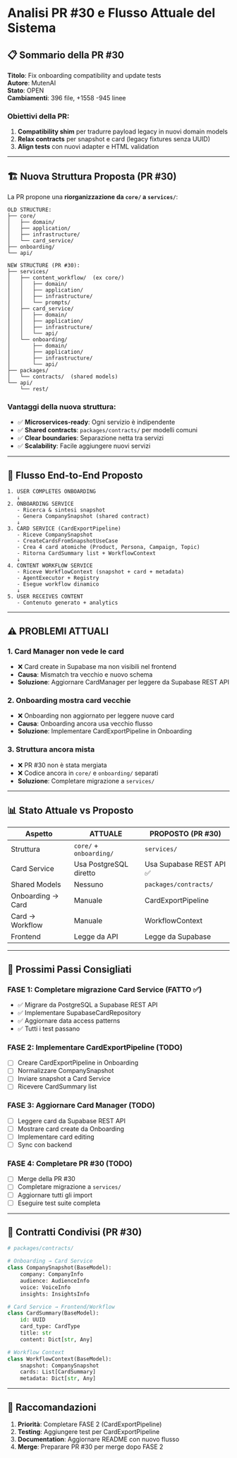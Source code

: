 # Analisi PR #30 e Flusso Attuale del Sistema

## 📋 Sommario della PR #30

**Titolo**: Fix onboarding compatibility and update tests  
**Autore**: MutenAI  
**Stato**: OPEN  
**Cambiamenti**: 396 file, +1558 -945 linee

### Obiettivi della PR:
1. **Compatibility shim** per tradurre payload legacy in nuovi domain models
2. **Relax contracts** per snapshot e card (legacy fixtures senza UUID)
3. **Align tests** con nuovi adapter e HTML validation

---

## 🏗️ Nuova Struttura Proposta (PR #30)

La PR propone una **riorganizzazione da `core/` a `services/`**:

```
OLD STRUCTURE:
├── core/
│   ├── domain/
│   ├── application/
│   ├── infrastructure/
│   └── card_service/
├── onboarding/
└── api/

NEW STRUCTURE (PR #30):
├── services/
│   ├── content_workflow/  (ex core/)
│   │   ├── domain/
│   │   ├── application/
│   │   ├── infrastructure/
│   │   └── prompts/
│   ├── card_service/
│   │   ├── domain/
│   │   ├── application/
│   │   ├── infrastructure/
│   │   └── api/
│   └── onboarding/
│       ├── domain/
│       ├── application/
│       ├── infrastructure/
│       └── api/
├── packages/
│   └── contracts/  (shared models)
└── api/
    └── rest/
```

### Vantaggi della nuova struttura:
- ✅ **Microservices-ready**: Ogni servizio è indipendente
- ✅ **Shared contracts**: `packages/contracts/` per modelli comuni
- ✅ **Clear boundaries**: Separazione netta tra servizi
- ✅ **Scalability**: Facile aggiungere nuovi servizi

---

## 🔄 Flusso End-to-End Proposto

```
1. USER COMPLETES ONBOARDING
   ↓
2. ONBOARDING SERVICE
   - Ricerca & sintesi snapshot
   - Genera CompanySnapshot (shared contract)
   ↓
3. CARD SERVICE (CardExportPipeline)
   - Riceve CompanySnapshot
   - CreateCardsFromSnapshotUseCase
   - Crea 4 card atomiche (Product, Persona, Campaign, Topic)
   - Ritorna CardSummary list + WorkflowContext
   ↓
4. CONTENT WORKFLOW SERVICE
   - Riceve WorkflowContext (snapshot + card + metadata)
   - AgentExecutor + Registry
   - Esegue workflow dinamico
   ↓
5. USER RECEIVES CONTENT
   - Contenuto generato + analytics
```

---

## ⚠️ PROBLEMI ATTUALI

### 1. **Card Manager non vede le card**
- ❌ Card create in Supabase ma non visibili nel frontend
- **Causa**: Mismatch tra vecchio e nuovo schema
- **Soluzione**: Aggiornare CardManager per leggere da Supabase REST API

### 2. **Onboarding mostra card vecchie**
- ❌ Onboarding non aggiornato per leggere nuove card
- **Causa**: Onboarding ancora usa vecchio flusso
- **Soluzione**: Implementare CardExportPipeline in Onboarding

### 3. **Struttura ancora mista**
- ❌ PR #30 non è stata mergiata
- ❌ Codice ancora in `core/` e `onboarding/` separati
- **Soluzione**: Completare migrazione a `services/`

---

## 📊 Stato Attuale vs Proposto

| Aspetto | ATTUALE | PROPOSTO (PR #30) |
|---------|---------|-------------------|
| Struttura | `core/` + `onboarding/` | `services/` |
| Card Service | Usa PostgreSQL diretto | Usa Supabase REST API ✅ |
| Shared Models | Nessuno | `packages/contracts/` |
| Onboarding → Card | Manuale | CardExportPipeline |
| Card → Workflow | Manuale | WorkflowContext |
| Frontend | Legge da API | Legge da Supabase |

---

## 🎯 Prossimi Passi Consigliati

### FASE 1: Completare migrazione Card Service (FATTO ✅)
- ✅ Migrare da PostgreSQL a Supabase REST API
- ✅ Implementare SupabaseCardRepository
- ✅ Aggiornare data access patterns
- ✅ Tutti i test passano

### FASE 2: Implementare CardExportPipeline (TODO)
- [ ] Creare CardExportPipeline in Onboarding
- [ ] Normalizzare CompanySnapshot
- [ ] Inviare snapshot a Card Service
- [ ] Ricevere CardSummary list

### FASE 3: Aggiornare Card Manager (TODO)
- [ ] Leggere card da Supabase REST API
- [ ] Mostrare card create da Onboarding
- [ ] Implementare card editing
- [ ] Sync con backend

### FASE 4: Completare PR #30 (TODO)
- [ ] Merge della PR #30
- [ ] Completare migrazione a `services/`
- [ ] Aggiornare tutti gli import
- [ ] Eseguire test suite completa

---

## 🔗 Contratti Condivisi (PR #30)

```python
# packages/contracts/

# Onboarding → Card Service
class CompanySnapshot(BaseModel):
    company: CompanyInfo
    audience: AudienceInfo
    voice: VoiceInfo
    insights: InsightsInfo

# Card Service → Frontend/Workflow
class CardSummary(BaseModel):
    id: UUID
    card_type: CardType
    title: str
    content: Dict[str, Any]

# Workflow Context
class WorkflowContext(BaseModel):
    snapshot: CompanySnapshot
    cards: List[CardSummary]
    metadata: Dict[str, Any]
```

---

## 📝 Raccomandazioni

1. **Priorità**: Completare FASE 2 (CardExportPipeline)
2. **Testing**: Aggiungere test per CardExportPipeline
3. **Documentation**: Aggiornare README con nuovo flusso
4. **Merge**: Preparare PR #30 per merge dopo FASE 2

